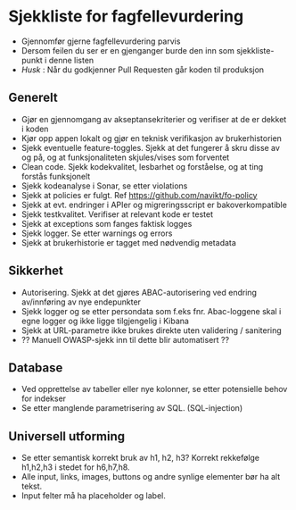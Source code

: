# Sjekkliste for fagfellevurdering

- Gjennomfør gjerne fagfellevurdering parvis 
- Dersom feilen du ser er en gjenganger burde den inn som sjekkliste-punkt i denne listen
- _Husk_ : Når du godkjenner Pull Requesten går koden til produksjon

## Generelt

- Gjør en gjennomgang av akseptansekriterier og verifiser at de er dekket i koden
- Kjør opp appen lokalt og gjør en teknisk verifikasjon av brukerhistorien
- Sjekk eventuelle feature-toggles. Sjekk at det fungerer å skru disse av og på, og at funksjonaliteten skjules/vises som forventet
- Clean code. Sjekk kodekvalitet, lesbarhet og forståelse, og at ting forstås funksjonelt
- Sjekk kodeanalyse i Sonar, se etter violations
- Sjekk at policies er fulgt. Ref https://github.com/navikt/fo-policy
- Sjekk at evt. endringer i APIer og migreringsscript er bakoverkompatible
- Sjekk testkvalitet. Verifiser at relevant kode er testet 
- Sjekk at exceptions som fanges faktisk logges 
- Sjekk logger. Se etter warnings og errors
- Sjekk at brukerhistorie er tagget med nødvendig metadata

## Sikkerhet
- Autorisering. Sjekk at det gjøres ABAC-autorisering ved endring av/innføring av nye endepunkter
- Sjekk logger og se etter persondata som f.eks fnr. Abac-loggene skal i egne logger og ikke ligge tilgjengelig i Kibana
- Sjekk at URL-parametre ikke brukes direkte uten validering / sanitering	
- ?? Manuell OWASP-sjekk inn til dette blir automatisert ??

## Database
- Ved opprettelse av tabeller eller nye kolonner, se etter potensielle behov for indekser
- Se etter manglende parametrisering av SQL. (SQL-injection)

## Universell utforming
- Se etter semantisk korrekt bruk av h1, h2, h3? Korrekt rekkefølge h1,h2,h3 i stedet for h6,h7,h8.
- Alle input, links, images, buttons og andre synlige elementer bør ha alt tekst.
- Input felter må ha placeholder og label.
  
